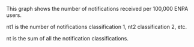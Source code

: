 This graph shows the number of notifications received per 100,000 ENPA users.

nt1 is the number of notifications classification 1, nt2 classification 2, etc.

nt is the sum of all the notification classifications.
